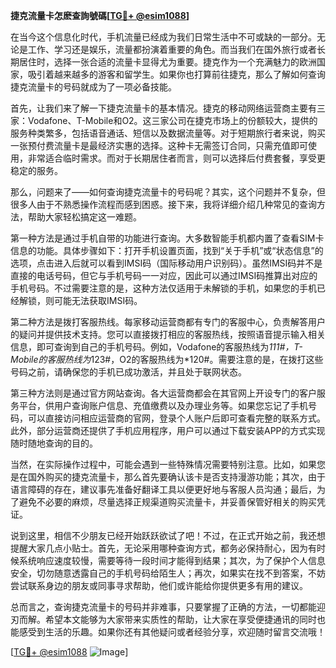 **捷克流量卡怎麽查詢號碼[[TG💪+ @esim1088](https://t.me/s/esim1088)]**

在当今这个信息化时代，手机流量已经成为我们日常生活中不可或缺的一部分。无论是工作、学习还是娱乐，流量都扮演着重要的角色。而当我们在国外旅行或者长期居住时，选择一张合适的流量卡显得尤为重要。捷克作为一个充满魅力的欧洲国家，吸引着越来越多的游客和留学生。如果你也打算前往捷克，那么了解如何查询捷克流量卡的号码就成为了一项必备技能。

首先，让我们来了解一下捷克流量卡的基本情况。捷克的移动网络运营商主要有三家：Vodafone、T-Mobile和O2。这三家公司在捷克市场上的份额较大，提供的服务种类繁多，包括语音通话、短信以及数据流量等。对于短期旅行者来说，购买一张预付费流量卡是最经济实惠的选择。这种卡无需签订合同，只需充值即可使用，非常适合临时需求。而对于长期居住者而言，则可以选择后付费套餐，享受更稳定的服务。

那么，问题来了——如何查询捷克流量卡的号码呢？其实，这个问题并不复杂，但很多人由于不熟悉操作流程而感到困惑。接下来，我将详细介绍几种常见的查询方法，帮助大家轻松搞定这一难题。

第一种方法是通过手机自带的功能进行查询。大多数智能手机都内置了查看SIM卡信息的功能。具体步骤如下：打开手机设置页面，找到“关于手机”或“状态信息”的选项，点击进入后就可以看到IMSI码（国际移动用户识别码）。虽然IMSI码并不是直接的电话号码，但它与手机号码一一对应，因此可以通过IMSI码推算出对应的手机号码。不过需要注意的是，这种方法仅适用于未解锁的手机，如果您的手机已经解锁，则可能无法获取IMSI码。

第二种方法是拨打客服热线。每家移动运营商都有专门的客服中心，负责解答用户的疑问并提供技术支持。您可以直接拨打相应的客服热线，按照语音提示输入相关信息，即可查询到自己的手机号码。例如，Vodafone的客服热线为*111#，T-Mobile的客服热线为*123#，O2的客服热线为*120#。需要注意的是，在拨打这些号码之前，请确保您的手机已成功激活，并且处于联网状态。

第三种方法则是通过官方网站查询。各大运营商都会在其官网上开设专门的客户服务平台，供用户查询账户信息、充值缴费以及办理业务等。如果您忘记了手机号码，可以直接访问相应运营商的官网，登录个人账户后即可查看完整的联系方式。此外，部分运营商还提供了手机应用程序，用户可以通过下载安装APP的方式实现随时随地查询的目的。

当然，在实际操作过程中，可能会遇到一些特殊情况需要特别注意。比如，如果您是在国外购买的捷克流量卡，那么首先要确认该卡是否支持漫游功能；其次，由于语言障碍的存在，建议事先准备好翻译工具以便更好地与客服人员沟通；最后，为了避免不必要的麻烦，尽量选择正规渠道购买流量卡，并妥善保管好相关的购买凭证。

说到这里，相信不少朋友已经开始跃跃欲试了吧！不过，在正式开始之前，我还想提醒大家几点小贴士。首先，无论采用哪种查询方式，都务必保持耐心，因为有时候系统响应速度较慢，需要等待一段时间才能得到结果；其次，为了保护个人信息安全，切勿随意透露自己的手机号码给陌生人；再次，如果实在找不到答案，不妨尝试联系身边的朋友或同事寻求帮助，他们或许能给你提供更多有用的建议。

总而言之，查询捷克流量卡的号码并非难事，只要掌握了正确的方法，一切都能迎刃而解。希望本文能够为大家带来实质性的帮助，让大家在享受便捷通讯的同时也能感受到生活的乐趣。如果你还有其他疑问或者经验分享，欢迎随时留言交流哦！

[[TG💪+ @esim1088](https://t.me/s/esim1088) ![Image](https://i.postimg.cc/4NQfJmqS/Snipaste-2025-05-13-00-14-12.png)]